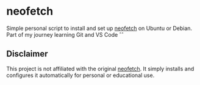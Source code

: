 # neofetch

Simple personal script to install and set up [neofetch](https://github.com/dylanaraps/neofetch) on Ubuntu or Debian.  
Part of my journey learning Git and VS Code ˆˆ

## Disclaimer

This project is not affiliated with the original [neofetch](https://github.com/dylanaraps/neofetch). 
It simply installs and configures it automatically for personal or educational use.
